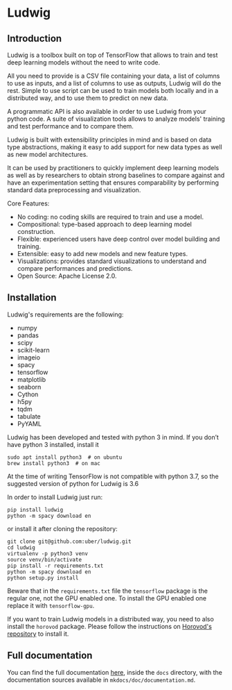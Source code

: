 Ludwig
======

Introduction
------------

Ludwig is a toolbox built on top of TensorFlow that allows to train and test deep learning models without the need to write code.

All you need to provide is a CSV file containing your data, a list of columns to use as inputs, and a list of columns to use as outputs, Ludwig will do the rest.
Simple to use script can be used to train models both locally and in a distributed way, and to use them to predict on new data.

A programmatic API is also available in order to use Ludwig from your python code.
A suite of visualization tools allows to analyze models' training and test performance and to compare them.

Ludwig is built with extensibility principles in mind and is based on data type abstractions, making it easy to add support for new data types as well as new model architectures.

It can be used by practitioners to quickly implement deep learning models as well as by researchers to obtain strong baselines to compare against and have an experimentation setting that ensures comparability by performing standard data preprocessing and visualization.

Core Features:
- No coding: no coding skills are required to train and use a model.
- Compositional: type-based approach to deep learning model construction.
- Flexible: experienced users have deep control over model building and training.
- Extensible: easy to add new models and new feature types.
- Visualizations: provides standard visualizations to understand and compare performances and predictions.
- Open Source: Apache License 2.0.

Installation
------------

Ludwig's requirements are the following:
- numpy
- pandas
- scipy
- scikit-learn
- imageio
- spacy
- tensorflow
- matplotlib
- seaborn
- Cython
- h5py
- tqdm
- tabulate
- PyYAML

Ludwig has been developed and tested with python 3 in mind.
If you don’t have python 3 installed, install it
```
sudo apt install python3  # on ubuntu
brew install python3  # on mac
```
At the time of writing TensorFlow is not compatible with python 3.7, so the suggested version of python for Ludwig is 3.6

In order to install Ludwig just run:
```
pip install ludwig
python -m spacy download en
```
or install it after cloning the repository:
```
git clone git@github.com:uber/ludwig.git
cd ludwig
virtualenv -p python3 venv
source venv/bin/activate
pip install -r requirements.txt
python -m spacy download en
python setup.py install
```

Beware that in the `requirements.txt` file the `tensorflow` package is the regular one, not the GPU enabled one.
To install the GPU enabled one replace it with `tensorflow-gpu`.

If you want to train Ludwig models in a distributed way, you need to also install the `horovod` package.
Please follow the instructions on [Horovod's repository](https://github.com/uber/horovod) to install it.


Full documentation
------------------

You can find the full documentation [here](http://ludwig.github.io), inside the `docs` directory, with the documentation sources available in `mkdocs/doc/documentation.md`.
